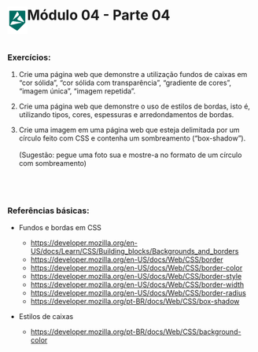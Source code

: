 <div display="flex">
    <img src="../assets/imgs/alpha-logo.png" width="40px" align="left"/>
    <h1>Módulo 04 - Parte 04</h1>
</div>

&nbsp;
### Exercícios:

1. Crie uma página web que demonstre a utilização fundos de caixas em “cor sólida”, “cor sólida com transparência”, “gradiente de cores”, “imagem única”, “imagem repetida”. 

1. Crie uma página web que demonstre o uso de estilos de bordas, isto é, utilizando tipos, cores, espessuras e arredondamentos de bordas.

1. Crie uma imagem em uma página web que esteja delimitada por um círculo feito com CSS e contenha um sombreamento (“box-shadow”). <br> <br> (Sugestão: pegue uma foto sua e mostre-a no formato de um círculo com sombreamento) 

&nbsp;
---

### Referências básicas:

- Fundos e bordas em CSS
    - https://developer.mozilla.org/en-US/docs/Learn/CSS/Building_blocks/Backgrounds_and_borders
    - https://developer.mozilla.org/en-US/docs/Web/CSS/border
    - https://developer.mozilla.org/en-US/docs/Web/CSS/border-color
    - https://developer.mozilla.org/en-US/docs/Web/CSS/border-style
    - https://developer.mozilla.org/en-US/docs/Web/CSS/border-width
    - https://developer.mozilla.org/en-US/docs/Web/CSS/border-radius
    - https://developer.mozilla.org/pt-BR/docs/Web/CSS/box-shadow
    
- Estilos de caixas
    - https://developer.mozilla.org/pt-BR/docs/Web/CSS/background-color